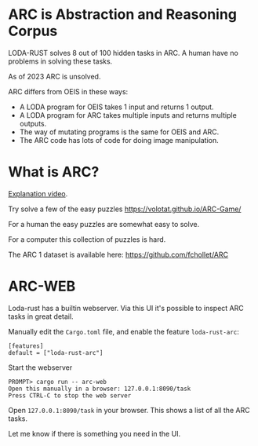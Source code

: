 # ARC is Abstraction and Reasoning Corpus

LODA-RUST solves 8 out of 100 hidden tasks in ARC. A human have no problems in solving these tasks.

As of 2023 ARC is unsolved.

ARC differs from OEIS in these ways:
- A LODA program for OEIS takes 1 input and returns 1 output. 
- A LODA program for ARC takes multiple inputs and returns multiple outputs.
- The way of mutating programs is the same for OEIS and ARC.
- The ARC code has lots of code for doing image manipulation.

# What is ARC?

[Explanation video](https://youtu.be/rLGpNcQ5alI).

Try solve a few of the easy puzzles
https://volotat.github.io/ARC-Game/

For a human the easy puzzles are somewhat easy to solve.

For a computer this collection of puzzles is hard.

The ARC 1 dataset is available here:
https://github.com/fchollet/ARC

# ARC-WEB

Loda-rust has a builtin webserver. Via this UI it's possible to inspect ARC tasks in great detail.

Manually edit the `Cargo.toml` file, and enable the feature `loda-rust-arc`:

```
[features]
default = ["loda-rust-arc"]
```

Start the webserver

```
PROMPT> cargo run -- arc-web
Open this manually in a browser: 127.0.0.1:8090/task
Press CTRL-C to stop the web server
```

Open `127.0.0.1:8090/task` in your browser. This shows a list of all the ARC tasks.

Let me know if there is something you need in the UI.
